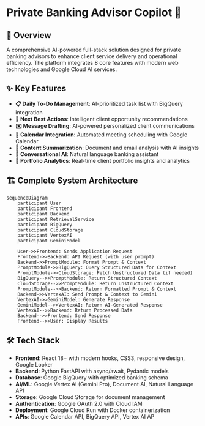 # Private Banking Advisor Copilot 🏦

## 🎯 Overview
A comprehensive AI-powered full-stack solution designed for private banking advisors to enhance client service delivery and operational efficiency. The platform integrates 8 core features with modern web technologies and Google Cloud AI services.

## ✨ Key Features
- **📋 Daily To-Do Management**: AI-prioritized task list with BigQuery integration
- **🎯 Next Best Actions**: Intelligent client opportunity recommendations
- **✉️ Message Drafting**: AI-powered personalized client communications
- **📅 Calendar Integration**: Automated meeting scheduling with Google Calendar
- **📄 Content Summarization**: Document and email analysis with AI insights
- **🤖 Conversational AI**: Natural language banking assistant
- **💼 Portfolio Analytics**: Real-time client portfolio insights and analytics

## 🏗️ Complete System Architecture
```mermaid
sequenceDiagram
    participant User
    participant Frontend
    participant Backend
    participant RetrievalService
    participant BigQuery
    participant CloudStorage
    participant VertexAI
    participant GeminiModel

    User->>Frontend: Sends Application Request
    Frontend->>Backend: API Request (with user prompt)
    Backend->>PromptModule: Format Prompt & Context
    PromptModule->>BigQuery: Query Structured Data for Context
    PromptModule->>CloudStorage: Fetch Unstructured Data (if needed)
    BigQuery-->>PromptModule: Return Structured Context
    CloudStorage-->>PromptModule: Return Unstructured Context
    PromptModule-->>Backend: Return Formatted Prompt & Context
    Backend->>VertexAI: Send Prompt & Context to Gemini
    VertexAI->>GeminiModel: Generate Response
    GeminiModel-->>VertexAI: Return AI-Generated Response
    VertexAI-->>Backend: Return Processed Data
    Backend-->>Frontend: Send Response
    Frontend-->>User: Display Results
```


## 🛠️ Tech Stack
- **Frontend**: React 18+ with modern hooks, CSS3, responsive design, Google Looker
- **Backend**: Python FastAPI with async/await, Pydantic models
- **Database**: Google BigQuery with optimized banking schema
- **AI/ML**: Google Vertex AI (Gemini Pro), Document AI, Natural Language API  
- **Storage**: Google Cloud Storage for document management
- **Authentication**: Google OAuth 2.0 with Cloud IAM
- **Deployment**: Google Cloud Run with Docker containerization
- **APIs**: Google Calendar API, BigQuery API, Vertex AI AP